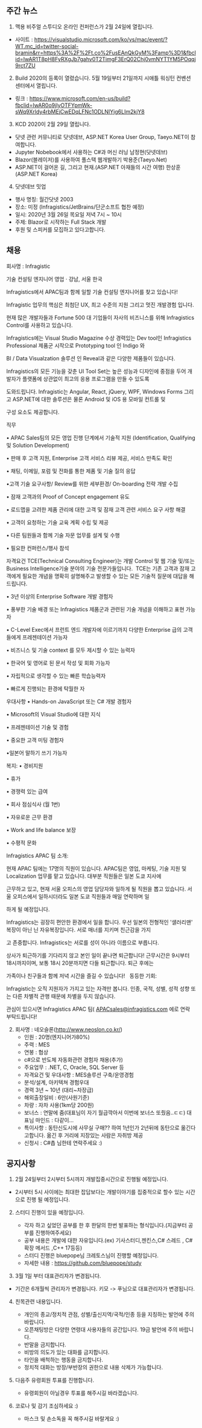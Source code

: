 ## 주간 뉴스 

1. 맥용 비주얼 스투디오 온라인 컨퍼런스가 2월 24일에 열립니다.
 - 사이트 : https://visualstudio.microsoft.com/ko/vs/mac/event/?WT.mc_id=twitter-social-bramin&rr=https%3A%2F%2Ft.co%2FusEAnQkGyM%3Famp%3D1&fbclid=IwAR1T8pH8FyRXgJb7gahv0T2TimgF3ErQ02Chj0vmNYT1YM5POqqj9rct7ZU

2. Build 2020의 등록이 열렸습니다. 5월 19일부터 21일까지 시애틀 워싱턴 컨벤션 센터에서 열립니다.
 - 링크 : https://www.microsoft.com/en-us/build?fbclid=IwAR0o9jIyOTFYpmWk-sWq9Xrldy4rbMEjCwEDqLFNc1ODLNIYjg6LIm2kjY8

3. KCD 2020이 2월 29일 열립니다.
 - 닷넷 관련 커뮤니티로 닷넷데브, ASP.NET Korea User Group, Taeyo.NET이 참여합니다.
 - Jupyter Nobebook에서 사용하는 C#과 머신 러닝 남정현(닷넷데브)
 - Blazor(블레이저)를 사용하여 풀스택 웹개발하기 박용준(Taeyo.Net)
 - ASP.NET이 걸어온 길, 그리고 현재.(ASP.NET 아재들의 시간 여행) 한상훈(ASP.NET Korea)

4. 닷넷데브 밋업
  - 행사 명칭: 월간닷넷 2003
  - 장소: 미정 (Infragistics/JetBrains/단군소프트 협찬 예정)
  - 일시: 2020년 3월 26일 목요일 저녁 7시 ~ 10시
  - 주제: Blazor로 시작하는 Full Stack 개발 
  - 후원 및 스피커를 모집하고 있다고합니다. 

 

## 채용
회사명 : Infragistic

기술 컨설팅 엔지니어 영업 · 강남, 서울 한국

Infragistics에서  APAC팀과 함께 일할 기술 컨설팅 엔지니어를 찾고 있습니다!

Infragistic 업무의 핵심은 최첨단 UX, 최고 수준의 지원 그리고 멋진 개발경험 입니다. 

현재 많은 개발자들과  Fortune 500 대 기업들이 자사의 비즈니스를 위해 Infragistics Control를 사용하고 있습니다.

Infragistics에는 Visual Studio Magazine 수상 경력있는  Dev tool인 Infragistics Professional 제품군 시작으로 Prototyping tool 인  Indigo 와 

BI / Data Visualzation 솔루션 인 Reveal과 같은 다양한 제품들이 있습니다.

Infragistics의 모든 기능을 갖춘 UI Tool Set는 높은 성능과  디자인에 중점을 두어 개발자가 플랫폼에 상관없이 최고의 응용 프로그램을 만들 수 있도록 

도와드립니다. Infragistic는 Angular, React, jQuery, WPF, Windows Forms 그리고 ASP.NET에 대한 솔루션은 물론 Android 및 iOS 용 모바일 컨트롤 및 

구성 요소도 제공합니다. 

직무 

• APAC Sales팀의 모든 영업 진행 단계에서 기술적 지원 (Identification, Qualifying 및 Solution Development)

• 판매 후 고객 지원, Enterprise 고객 서비스 리뷰 제공, 서비스 만족도 확인

• 채팅, 이메일, 포럼 및 전화를 통한 제품 및 기술 질의 응답

•고객 기술 요구사항/ Review를 위한 세부환경/ On-boarding 전략 개발 수집

• 잠재 고객과의 Proof of Concept engagement 유도

• 로드맵을 고려한 제품 관리에 대한 고객 및 잠재 고객 관련 서비스 요구 사항 해결

• 고객이 요청하는 기술 교육 계획 수립 및 제공

• 다른 팀원들과 함께 기술 자문 업무를 설계 및 수행

•  필요한 컨퍼런스/행사 참석  

자격요건
TCE(Technical Consulting Engineer)는 개발 Control 및 웹 기술 및/또는 Business Intelligence기술 분야의 기술 전문가들입니다.  TCE는 기존 고객과 
잠재 고객에게 필요한 개념을 명확히 설명해주고 발생할 수 있는 모든 기술적 질문에 대답을 해드립니다.

• 3년 이상의 Enterprise Software 개발 경험자

• 풍부한 기술 배경 또는 Infragistics 제품군과 관련된 기술 개념을 이해하고 표현 가능자

• C-Level Exec에서 프런트 엔드 개발자에 이르기까지 다양한 Enterprise 급의 고객들에게 프레젠테이션 가능자

• 비즈니스 및 기술 context 를 모두 제시할 수 있는 능력자

• 한국어 및 영어로 된 문서 작성 및 회화 가능자

• 자립적으로 생각할 수 있는 빠른 학습능력자

• 빠르게 진행되는 환경에 탁월한 자


우대사항
• Hands-on JavaScript 또는 C# 개발 경험자

• Microsoft의 Visual Studio에 대한 지식

• 프레젠테이션 기술 및 경험

• 중요한 고객 미팅  경험자

•일본어 말하기 쓰기 가능자


복지:
• 경비지원

• 휴가

• 경쟁력 있는 급여

• 회사 점심식사 (월 1번)

• 자유로운 근무 환경

• Work and life balance 보장

• 수평적 문화


Infragistics APAC 팀 소개:

현재 APAC 팀에는 17명의 직원이 있습니다. APAC팀은 영업, 마케팅, 기술 지원 및 Localization 업무를 맡고 있습니다. 대부분 직원들은 일본 도쿄 지사에 

근무하고 있고, 현재 서울 오피스의  영업 담당자와 일하게 될 직원을 뽑고 있습니다. 서울 오피스에서 일하시더라도 일본 도쿄 직원들과  매일 연락하며 일

하게 될 예정입니다.

Infragistics는 굉장히 편안한 환경에서 일을 합니다. 우선 일본의 전형적인 '샐러리맨' 복장이 아닌 닌 자유복장입니다. 서로 매너를 지키며 친근감을 가지

고 존중합니다. Infragistics는 서로를 성이 아니라 이름으로 부릅니다.

상사가 퇴근하기를 기다리지 않고 본인 일이 끝나면  퇴근합니다!  근무시간은 9시부터 18시까지이며,  보통 18시 20분까지면 다들 퇴근합니다. 퇴근 후에는 

가족이나 친구들과 함께 저녁 시간을 즐길 수 있습니다!
 
동등한 기회:

Infragistic는 오직 지원자가 가지고 있는 자격만 봅니다. 인종, 국적, 성별, 성적 성향 또는 다른 차별적 관행 때문에 차별을 두지 않습니다.

관심이 있으시면 Infragistics APAC 팀( APACsales@infragistics.com 에로 연락 부탁드립니다!

2. 회사명 : 네오슬론(http://www.neoslon.co.kr/)
    - 인원 : 20명(엔지니어가80%)
    - 주력 : MES
    - 연봉 : 협상
    - c#으로 반도체 자동화관련 경험자 채용(추가)
    - 주요업무 : .NET, C, Oracle, SQL Server 등
    - 자격요건 및 우대사항 : MES솔루션 구축/운영경험
    - 분석/설계, 아키텍쳐 경험우대
    - 경력 3년 ~ 10년 (대리~차장급)
    - 해외출장일비 : 6만(사원기준)
    - 차량 : 자차 사용(1km당 200원)
    - 보너스 : 연말에 줌(대표님이 자기 월급깍아서 이번에 보너스 또줬음..ㄷㄷ) 대표님 마인드 : 다같이...
    - 특이사항 : 동탄신도시에 사무실 구매?? 하여 1년인가 2년뒤에 동탄으로 옮긴다고합니다. 옮긴 후 거리에 지장있는 사람은 자취방 제공
    - 신청시 : C#촙 님한테 연락주세요 :)

## 공지사항
1. 2월 24일부터 2시부터 5시까지 개발집중시간으로 진행될 예정입니다.
  - 2시부터 5시 사이에는 최대한 잡답보다는 개발이야기를 집중적으로 할수 있는 시간으로 진행 될 예정입니다.

2. 스터디 진행이 있을 예정입니다. 
   - 각자 하고 싶었던 공부를 한 후 한달의 한번 발표하는 형식입니다.(지금부터 공부를 진행하여주세요)
   - 공부 내용은 개발에 대한 자유입니다.(ex) 기사스터디,젠킨스,C# 스레드 , C# 확장 메서드 ,C++ 17등등)
   - 스터디 진행은 bluepope님 크레토스님이 진행할 예정입니다.
   - 자세한 내용 : https://github.com/bluepope/study

3. 3월 1일 부터 대표관리자가 변경됩니다.
  - 기간은 6개월씩 관리자가 변경됩니다. 키모 -> 푸님으로 대표관리자가 변경됩니다.
 
4. 친목관련 내용입니다.
   - 개인의 종교/정치적 관점, 성별/출신지역/국적/인종 등을 지칭하는 발언에 주의 바랍니다.
   - 오픈채팅방은 다양한 연령대 사용자들의 공간입니다. 19금 발언에 주의 바랍니다.
   - 반말을 금지합니다.
   - 비방의 의도가 있는 대화를 금지합니다.
   - 타인을 배척하는 행동을 금지합니다.
   - 정치적 대화는 방장/부반장의 권한으로 내용 삭제가 가능합니다.
   
5. 다음주 유령회원 투표를 진행합니다. 
   - 유령회원이 아닐경우 투표를 해주시길 바라겠습니다.
6. 코로나 및 감기 조심하세요 :)
   - 마스크 및 손소독을 꼭 해주시길 바랄게요 :)
   
